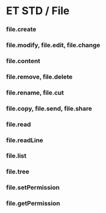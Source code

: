 # ET STD / File

### file.create

### file.modify, file.edit, file.change

### file.content

### file.remove, file.delete

### file.rename, file.cut

### file.copy, file.send, file.share

### file.read

### file.readLine

### file.list

### file.tree

### file.setPermission

### file.getPermission
